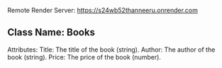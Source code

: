 Remote Render Server: https://s24wb52thanneeru.onrender.com

Class Name: Books
------------------
Attributes:
Title: The title of the book (string).
Author: The author of the book (string).
Price: The price of the book (number).
